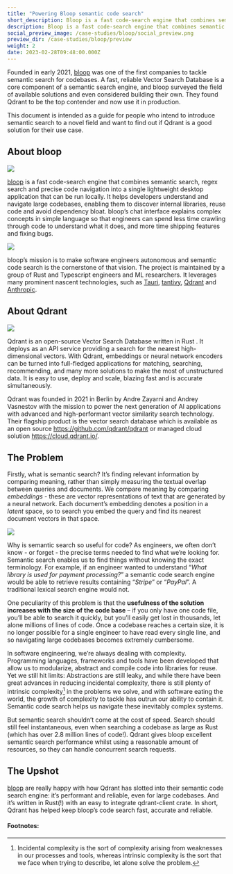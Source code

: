 ```yaml
---
title: "Powering Bloop semantic code search"
short_description: Bloop is a fast code-search engine that combines semantic search, regex search and precise code navigation
description: Bloop is a fast code-search engine that combines semantic search, regex search and precise code navigation
social_preview_image: /case-studies/bloop/social_preview.png
preview_dir: /case-studies/bloop/preview
weight: 2
date: 2023-02-28T09:48:00.000Z
---
```


Founded in early 2021, [bloop](https://bloop.ai/) was one of the first companies to tackle semantic 
search for codebases. A fast, reliable Vector Search Database is a core component of a semantic 
search engine, and bloop surveyed the field of available solutions and even considered building 
their own. They found Qdrant to be the top contender and now use it in production.

This document is intended as a guide for people who intend to introduce semantic search to a novel 
field and want to find out if Qdrant is a good solution for their use case.

## About bloop

![](/case-studies/bloop/screenshot.png)

[bloop](https://bloop.ai/) is a fast code-search engine that combines semantic search, regex search 
and precise code navigation into a single lightweight desktop application that can be run locally. It 
helps developers understand and navigate large codebases, enabling them to discover internal libraries, 
reuse code and avoid dependency bloat. bloop’s chat interface explains complex concepts in simple 
language so that engineers can spend less time crawling through code to understand what it does, and 
more time shipping features and fixing bugs.

![](/case-studies/bloop/bloop-logo.png)

bloop’s mission is to make software engineers autonomous and semantic code search is the cornerstone 
of that vision. The project is maintained by a group of Rust and Typescript engineers and ML researchers. 
It leverages many prominent nascent technologies, such as [Tauri](http://tauri.app), [tantivy](https://docs.rs/tantivy), 
[Qdrant](http://qdrant.tech) and [Anthropic](https://www.anthropic.com/).

## About Qdrant

![](/case-studies/bloop/qdrant-logo.png)

Qdrant is an open-source Vector Search Database written in Rust . It deploys as an API service providing 
a search for the nearest high-dimensional vectors. With Qdrant, embeddings or neural network encoders 
can be turned into full-fledged applications for matching, searching, recommending, and many more solutions 
to make the most of unstructured data. It is easy to use, deploy and scale, blazing fast and is accurate 
simultaneously.

Qdrant was founded in 2021 in Berlin by Andre Zayarni and Andrey Vasnestov with the mission to power the 
next generation of AI applications with advanced and high-performant vector similarity search technology. 
Their flagship product is the vector search database which is available as an open source 
https://github.com/qdrant/qdrant or managed cloud solution https://cloud.qdrant.io/.

## The Problem

Firstly, what is semantic search? It’s finding relevant information by comparing meaning, rather than 
simply measuring the textual overlap between queries and documents. We compare meaning by comparing 
*embeddings* - these are vector representations of text that are generated by a neural network. Each document’s 
embedding denotes a position in a *latent* space, so to search you embed the query and find its nearest document 
vectors in that space.

![](/case-studies/bloop/vector-space.png)

Why is semantic search so useful for code? As engineers, we often don’t know - or forget - the precise terms 
needed to find what we’re looking for. Semantic search enables us to find things without knowing the exact 
terminology. For example, if an engineer wanted to understand “*What library is used for payment processing?*” 
a semantic code search engine would be able to retrieve results containing “*Stripe*” or “*PayPal*”. A traditional 
lexical search engine would not.

One peculiarity of this problem is that the **usefulness of the solution increases with the size of the code 
base** – if you only have one code file, you’ll be able to search it quickly, but you’ll easily get lost in 
thousands, let alone millions of lines of code. Once a codebase reaches a certain size, it is no longer 
possible for a single engineer to have read every single line, and so navigating large codebases becomes 
extremely cumbersome.

In software engineering, we’re always dealing with complexity. Programming languages, frameworks and tools 
have been developed that allow us to modularize, abstract and compile code into libraries for reuse. Yet we 
still hit limits: Abstractions are still leaky, and while there have been great advances in reducing incidental 
complexity, there is still plenty of intrinsic complexity[^1] in the problems we solve, and with software eating 
the world, the growth of complexity to tackle has outrun our ability to contain it. Semantic code search helps 
us navigate these inevitably complex systems.

But semantic search shouldn’t come at the cost of speed. Search should still feel instantaneous, even when 
searching a codebase as large as Rust (which has over 2.8 million lines of code!). Qdrant gives bloop excellent 
semantic search performance whilst using a reasonable amount of resources, so they can handle concurrent search 
requests.

## The Upshot

[bloop](https://bloop.ai/) are really happy with how Qdrant has slotted into their semantic code search engine: 
it’s performant and reliable, even for large codebases. And it’s written in Rust(!) with an easy to integrate 
qdrant-client crate. In short, Qdrant has helped keep bloop’s code search fast, accurate and reliable.

#### Footnotes:

[^1]: Incidental complexity is the sort of complexity arising from weaknesses in our processes and tools, whereas 
      intrinsic complexity is the sort that we face when trying to describe, let alone solve the problem.

